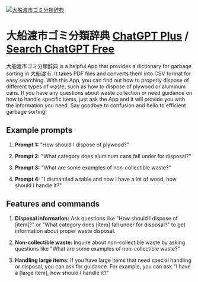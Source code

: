 
[![大船渡市ゴミ分類辞典](null)](https://chat.openai.com/g/g-qnhEln1Bw-da-chuan-du-shi-gomifen-lei-ci-dian)

# 大船渡市ゴミ分類辞典 [ChatGPT Plus](https://chat.openai.com/g/g-qnhEln1Bw-da-chuan-du-shi-gomifen-lei-ci-dian) / [Search ChatGPT Free](https://gptcall.net/index.html#/?search=%E5%A4%A7%E8%88%B9%E6%B8%A1%E5%B8%82%E3%82%B4%E3%83%9F%E5%88%86%E9%A1%9E%E8%BE%9E%E5%85%B8)

大船渡市ゴミ分類辞典 is a helpful App that provides a dictionary for garbage sorting in 大船渡市. It takes PDF files and converts them into CSV format for easy searching. With this App, you can find out how to properly dispose of different types of waste, such as how to dispose of plywood or aluminum cans. If you have any questions about waste collection or need guidance on how to handle specific items, just ask the App and it will provide you with the information you need. Say goodbye to confusion and hello to efficient garbage sorting!

## Example prompts

1. **Prompt 1:** "How should I dispose of plywood?"

2. **Prompt 2:** "What category does aluminum cans fall under for disposal?"

3. **Prompt 3:** "What are some examples of non-collectible waste?"

4. **Prompt 4:** "I dismantled a table and now I have a lot of wood, how should I handle it?"

## Features and commands

1. **Disposal information:** Ask questions like "How should I dispose of [item]?" or "What category does [item] fall under for disposal?" to get information about proper waste disposal.

2. **Non-collectible waste:** Inquire about non-collectible waste by asking questions like "What are some examples of non-collectible waste?"

3. **Handling large items:** If you have large items that need special handling or disposal, you can ask for guidance. For example, you can ask "I have a [large item], how should I handle it?"


